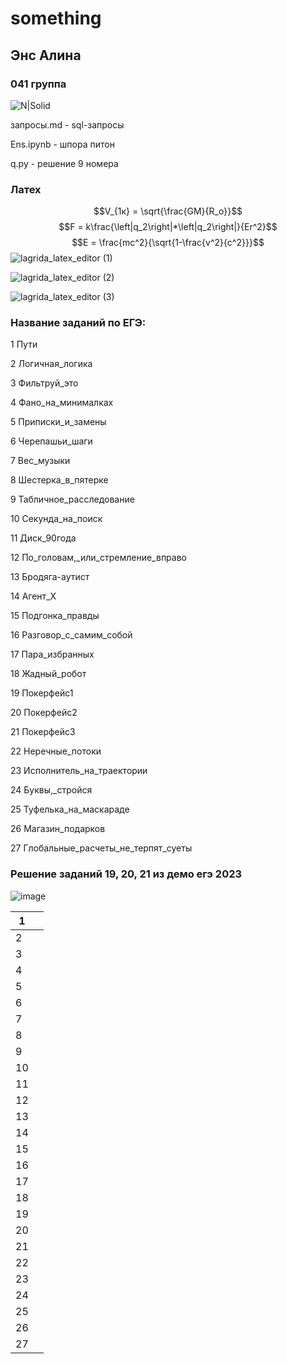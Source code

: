 # something

## Энс Алина
### 041 группа
![N|Solid](https://pic.rutubelist.ru/video/eb/f8/ebf8d86ddd388ef643c195927b2be660.jpg)


запросы.md - sql-запросы

Ens.ipynb - шпора питон

q.py - решение 9 номера


### Латех

$$V_{1к} = \sqrt{\frac{GM}{R_o}}$$
$$F = k\frac{\left|q_2\right|*\left|q_2\right|}{Er^2}$$
$$E = \frac{mc^2}{\sqrt{1-\frac{v^2}{c^2}}}$$
![lagrida_latex_editor (1)](https://user-images.githubusercontent.com/95280574/200472037-05c7085c-29cd-4d56-b969-a68a178e4a7a.png)

![lagrida_latex_editor (2)](https://user-images.githubusercontent.com/95280574/200472110-7a1948b9-b31d-4b66-aba7-4ff932cec632.png)

![lagrida_latex_editor (3)](https://user-images.githubusercontent.com/95280574/200472169-02657701-936e-41b1-ba45-8505ee94e49e.png)


### Название заданий по ЕГЭ:
1 Пути

2 Логичная_логика

3 Фильтруй_это

4 Фано_на_минималках

5 Приписки_и_замены

6 Черепашьи_шаги

7 Вес_музыки

8 Шестерка_в_пятерке

9 Табличное_расследование

10 Секунда_на_поиск

11 Диск_90года

12 По_головам,_или_стремление_вправо

13 Бродяга-аутист

14 Агент_Х

15 Подгонка_правды

16 Разговор_с_самим_собой

17 Пара_избранных

18 Жадный_робот

19 Покерфейс1

20 Покерфейс2

21 Покерфейс3

22 Неречные_потоки

23 Исполнитель_на_траектории

24 Буквы,_стройся

25 Туфелька_на_маскараде

26 Магазин_подарков

27 Глобальные_расчеты_не_терпят_суеты


### Решение заданий 19, 20, 21 из демо егэ 2023
![image](https://user-images.githubusercontent.com/95280574/208586811-0eeeb9ce-7ffd-437c-940d-a034288794d0.png)


| 1 |  |
| ------ | ------ |
| 2 | |
| 3 | |
|  4 | |
| 5 | |
| 6 | |
|  7 | |
| 8 | |
| 9 | |
| 10 | |
| 11 | |
| 12 | |
| 13 | |
| 14 | |
| 15 | |
| 16 | |
| 17 | |
| 18 | |
| 19 | |
| 20 | |
| 21 | |
| 22 | |
| 23 | |
| 24 | |
| 25 | |
|26 | |
| 27 | |

